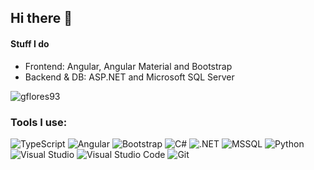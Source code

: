 ## Hi there 👋

#### Stuff I do
- Frontend: Angular, Angular Material and Bootstrap
- Backend & DB: ASP.NET and Microsoft SQL Server

<p><img src="https://github-readme-stats.vercel.app/api/top-langs?username=gflores93&show_icons=true&locale=es&layout=compact&theme=dark_dimmed" alt="gflores93" /></p>


<h3 align="left">Tools I use:</h3>

![TypeScript](https://img.shields.io/badge/TypeScript-3178C6?logo=typescript&logoColor=fff)
![Angular](https://img.shields.io/badge/Angular-%23DD0031.svg?logo=angular&logoColor=white)
![Bootstrap](https://img.shields.io/badge/Bootstrap-7952B3?logo=bootstrap&logoColor=fff)
![C#](https://custom-icon-badges.demolab.com/badge/C%23-%23239120.svg?logo=cshrp&logoColor=white)
![.NET](https://img.shields.io/badge/.NET-512BD4?logo=dotnet&logoColor=fff)
![MSSQL](https://img.shields.io/badge/Microsoft_SQL_Server-CC2927?logo=microsoft-sql-server&logoColor=fff)
![Python](https://img.shields.io/badge/Python-3776AB?logo=python&logoColor=fff)
![Visual Studio](https://custom-icon-badges.demolab.com/badge/Visual%20Studio-5C2D91.svg?&logo=visual-studio&logoColor=white)
![Visual Studio Code](https://custom-icon-badges.demolab.com/badge/Visual%20Studio%20Code-0078d7.svg?logo=vsc&logoColor=white)
![Git](https://img.shields.io/badge/Git-F05032?logo=git&logoColor=fff)


<!--
**gflores93/gflores93** is a ✨ _special_ ✨ repository because its `README.md` (this file) appears on your GitHub profile.

Here are some ideas to get you started:

- 🔭 I’m currently working on ...
- 🌱 I’m currently learning ...
- 👯 I’m looking to collaborate on ...
- 🤔 I’m looking for help with ...
- 💬 Ask me about ...
- 📫 How to reach me: ...
- 😄 Pronouns: ...
- ⚡ Fun fact: ...
-->
